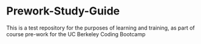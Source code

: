 # Prework-Study-Guide
This is a test repository for the purposes of learning and training, as part of course pre-work for the UC Berkeley Coding Bootcamp
